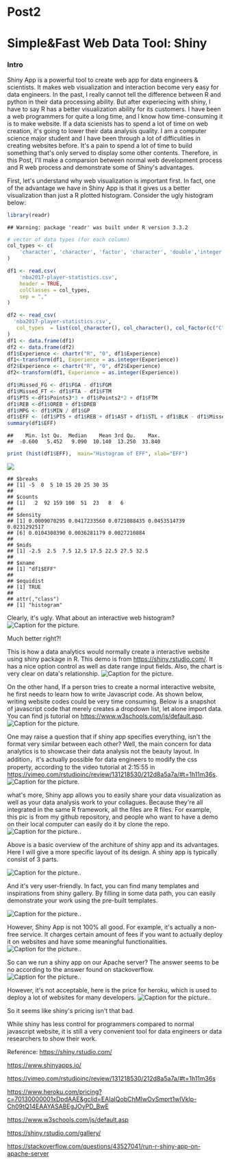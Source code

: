 Post2
================

Simple&Fast Web Data Tool: Shiny
================================

### Intro

Shiny App is a powerful tool to create web app for data engineers & scientists. It makes web visualization and interaction become very easy for data engineers. In the past, I really cannot tell the difference between R and python in their data processing ability. But after experiecing with shiny, I have to say R has a better visualization ability for its customers. I have been a web programmers for quite a long time, and I know how time-consuming it is to make website. If a data scienists has to spend a lot of time on web creation, it's going to lower their data analysis quality. I am a computer science major student and I have been through a lot of difficulities in creating websites before. It's a pain to spend a lot of time to build something that's only served to display some other contents. Therefore, in this Post, I'll make a comparsion between normal web development process and R web process and demonstrate some of Shiny's advantages.

First, let's understand why web visualization is important first. In fact, one of the advantage we have in Shiny App is that it gives us a better visualization than just a R plotted histogram. Consider the ugly histogram below:

``` r
library(readr)
```

    ## Warning: package 'readr' was built under R version 3.3.2

``` r
# vector of data types (for each column)
col_types <- c(
    'character', 'character', 'factor', 'character', 'double','integer', 'integer', 'integer', 'integer','integer', 'integer','integer', 'integer','integer', 'integer','integer', 'integer','integer', 'integer','integer', 'integer','integer', 'integer','integer'
)

df1 <- read.csv(
    'nba2017-player-statistics.csv',
    header = TRUE,
    colClasses = col_types,
    sep = ","
)

df2 <- read_csv(
  'nba2017-player-statistics.csv',
   col_types  = list(col_character(), col_character(), col_factor(c("C", "PF", "PG", "SF", "SG")), col_character(), col_double(), col_integer(), col_integer(),col_integer(),col_integer(),col_integer(),col_integer(),col_integer(),col_integer(),col_integer(),col_integer(),col_integer(),col_integer(),col_integer(),col_integer(),col_integer(),col_integer(),col_integer(),col_integer(),col_integer())
)
df1 <- data.frame(df1)
df2 <- data.frame(df2)
df1$Experience <- chartr("R", "0", df1$Experience)
df1<-transform(df1, Experience = as.integer(Experience))
df2$Experience <- chartr("R", "0", df2$Experience)
df2<-transform(df1, Experience = as.integer(Experience))

df1$Missed_FG <- df1$FGA - df1$FGM
df1$Missed_FT <- df1$FTA - df1$FTM
df1$PTS <-df1$Points3*3 + df1$Points2*2 + df1$FTM
df1$REB <-df1$OREB + df1$DREB
df1$MPG <- df1$MIN / df1$GP
df1$EFF <- (df1$PTS + df1$REB + df1$AST + df1$STL + df1$BLK - df1$Missed_FG - df1$Missed_FT - df1$TO) / df1$GP
summary(df1$EFF)
```

    ##    Min. 1st Qu.  Median    Mean 3rd Qu.    Max. 
    ##  -0.600   5.452   9.090  10.140  13.250  33.840

``` r
print (hist(df1$EFF),  main="Histogram of EFF", xlab="EFF")
```

![](POST2_files/figure-markdown_github-ascii_identifiers/unnamed-chunk-1-1.png)

    ## $breaks
    ## [1] -5  0  5 10 15 20 25 30 35
    ## 
    ## $counts
    ## [1]   2  92 159 100  51  23   8   6
    ## 
    ## $density
    ## [1] 0.0009070295 0.0417233560 0.0721088435 0.0453514739 0.0231292517
    ## [6] 0.0104308390 0.0036281179 0.0027210884
    ## 
    ## $mids
    ## [1] -2.5  2.5  7.5 12.5 17.5 22.5 27.5 32.5
    ## 
    ## $xname
    ## [1] "df1$EFF"
    ## 
    ## $equidist
    ## [1] TRUE
    ## 
    ## attr(,"class")
    ## [1] "histogram"

Clearly, it's ugly. What about an interactive web histogram? ![Caption for the picture.](img/webHis.png)

Much better right?!

This is how a data analytics would normally create a interactive website using shiny package in R. This demo is from <https://shiny.rstudio.com/>. It has a nice option control as well as date range input fields. Also, the chart is very clear on data's relationship. ![Caption for the picture.](img/codes.png)

On the other hand, If a person tries to create a normal interactive website, he first needs to learn how to write Javascript code. As shown below, writing website codes could be very time consuming. Below is a snapshot of javascript code that merely creates a dropdown list, let alone import data. You can find js tutorial on <https://www.w3schools.com/js/default.asp>. ![Caption for the picture.](img/js.png)

One may raise a question that if shiny app specifies everything, isn't the format very similar between each other? Well, the main concern for data analytics is to showcase their data analysis not the beauty layout. In addition，it's actually possible for data engineers to modify the css property, according to the video tutorial at 2:15:55 in <https://vimeo.com/rstudioinc/review/131218530/212d8a5a7a/#t=1h11m36s>. ![Caption for the picture.](img/css.png)

what's more, Shiny app allows you to easily share your data visualization as well as your data analysis work to your collagues. Because they're all integrated in the same R framework, all the files are R files. For example, this pic is from my github repository, and people who want to have a demo on their local computer can easily do it by clone the repo. ![Caption for the picture.](img/github.png).

Above is a basic overview of the architure of shiny app and its advantages. Here I will give a more specific layout of its design. A shiny app is typically consist of 3 parts.

![Caption for the picture.](img/layout.png).

And it's very user-friendly. In fact, you can find many templates and inspirations from shiny gallery. By filling in some data path, you can easily demonstrate your work using the pre-built templates.

![Caption for the picture.](img/templates.png).

However, Shiny App is not 100% all good. For example, it's actually a non-free service. It charges certain amount of fees if you want to actually deploy it on websites and have some meaningful functionalities. ![Caption for the picture.](img/fees.png).

So can we run a shiny app on our Apache server? The answer seems to be no according to the answer found on stackoverflow. ![Caption for the picture.](img/dep.png).

However, it's not acceptable, here is the price for heroku, which is used to deploy a lot of websites for many developers. ![Caption for the picture.](img/heroku.png).

So it seems like shiny's pricing isn't that bad.

While shiny has less control for programmers compared to normal javascript website, it is still a very convenient tool for data engineers or data researchers to show their work.

Reference: <https://shiny.rstudio.com/>

<https://www.shinyapps.io/>

<https://vimeo.com/rstudioinc/review/131218530/212d8a5a7a/#t=1h11m36s>

<https://www.heroku.com/pricing?c=70130000001xDpdAAE&gclid=EAIaIQobChMIwOvSmprt1wIVklp-Ch09tQ14EAAYASABEgJOyPD_BwE>

<https://www.w3schools.com/js/default.asp>

<https://shiny.rstudio.com/gallery/>

<https://stackoverflow.com/questions/43527041/run-r-shiny-app-on-apache-server>
